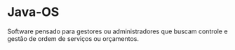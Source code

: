 # Java-OS
Software pensado para gestores ou administradores que buscam controle e gestão de ordem de serviços ou orçamentos.
